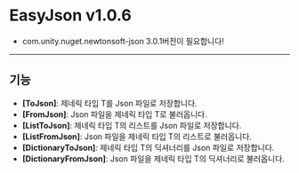 # **EasyJson v1.0.6**

- com.unity.nuget.newtonsoft-json 3.0.1버전이 필요합니다!
--------------------------------------------------------------------
## **기능**

- **[ToJson]**: 제네릭 타입 T를 Json 파일로 저장합니다.
- **[FromJson]**: Json 파일을 제네릭 타입 T로 불러옵니다.
- **[ListToJson]**: 제네릭 타입 T의 리스트를 Json 파일로 저장합니다.
- **[ListFromJson]**: Json 파일을 제네릭 타입 T의 리스트로 불러옵니다.
- **[DictionaryToJson]**: 제네릭 타입 T의 딕셔너리를 Json 파일로 저장합니다.
- **[DictionaryFromJson]**: Json 파일을 제네릭 타입 T의 딕셔너리로 불러옵니다.

